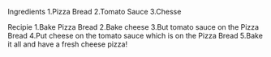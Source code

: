 Ingredients
1.Pizza Bread
2.Tomato Sauce
3.Chesse

Recipie
1.Bake Pizza Bread 
2.Bake cheese
3.But tomato sauce on the Pizza Bread
4.Put cheese on the tomato sauce which is on the Pizza Bread
5.Bake it all and have a fresh cheese pizza!
